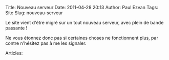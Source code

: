 Title: Nouveau serveur
Date: 2011-04-28 20:13
Author: Paul Ezvan
Tags: Site
Slug: nouveau-serveur

Le site vient d'être migré sur un tout nouveau serveur, avec plein de
bande passante !  

Ne vous étonnez donc pas si certaines choses ne fonctionnent plus, par
contre n'hésitez pas à me les signaler.

Articles: 

